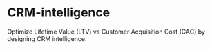 # CRM-intelligence
Optimize Lifetime Value (LTV) vs Customer Acquisition Cost (CAC) by designing CRM intelligence.
